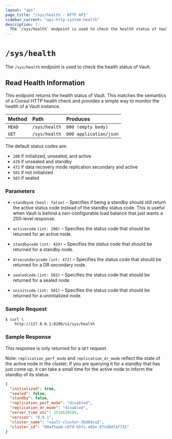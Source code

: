 ```yaml
---
layout: "api"
page_title: "/sys/health - HTTP API"
sidebar_current: "api-http-system-health"
description: |-
  The `/sys/health` endpoint is used to check the health status of Vault.
---
```


# `/sys/health`

The `/sys/health` endpoint is used to check the health status of Vault.

## Read Health Information

This endpoint returns the health status of Vault. This matches the semantics of
a Consul HTTP health check and provides a simple way to monitor the health of a
Vault instance.

| Method   | Path                         | Produces               |
| :------- | :--------------------------- | :--------------------- |
| `HEAD`   | `/sys/health`                | `000 (empty body)`     |
| `GET`    | `/sys/health`                | `000 application/json` |

The default status codes are:

- `200` if initialized, unsealed, and active
- `429` if unsealed and standby
- `472` if data recovery mode replication secondary and active
- `501` if not initialized
- `503` if sealed

### Parameters

- `standbyok` `(bool: false)` – Specifies if being a standby should still return
  the active status code instead of the standby status code. This is useful when
  Vault is behind a non-configurable load balance that just wants a 200-level
  response.

- `activecode` `(int: 200)` – Specifies the status code that should be returned
  for an active node.

- `standbycode` `(int: 429)` – Specifies the status code that should be returned
  for a standby node.

- `drsecondarycode` `(int: 472)` – Specifies the status code that should be
  returned for a DR secondary node.

- `sealedcode` `(int: 503)` – Specifies the status code that should be returned
  for a sealed node.

- `uninitcode` `(int: 501)` – Specifies the status code that should be returned
  for a uninitialized node.

### Sample Request

```
$ curl \
    http://127.0.0.1:8200/v1/sys/health
```

### Sample Response

This response is only returned for a `GET` request.

Note: `replication_perf_mode` and `replication_dr_mode` reflect the state of
the active node in the cluster; if you are querying it for a standby that has
just come up, it can take a small time for the active node to inform the
standby of its status.

```json
{
  "initialized": true,
  "sealed": false,
  "standby": false,
  "replication_perf_mode": "disabled",
  "replication_dr_mode": "disabled",
  "server_time_utc": 1516639589,
  "version": "0.9.1",
  "cluster_name": "vault-cluster-3bd69ca2",
  "cluster_id": "00af5aa8-c87d-b5fc-e82e-97cd8dfaf731"
}
```
